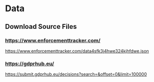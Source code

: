 # Data
## Download Source Files
### https://www.enforcementtracker.com/
https://www.enforcementtracker.com/data4sfk3j4hwe324kjhfdwe.json


### https://gdprhub.eu/
https://submit.gdprhub.eu/decisions?search=&offset=0&limit=100000
